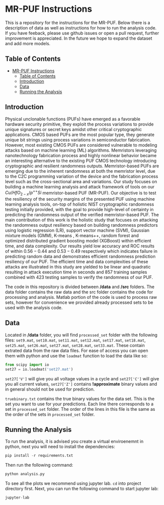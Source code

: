 # MR-PUF Instructions

This is a repository for the instructions for the MR-PUF. Below there is a description of data as well as instructions for how to run the analysis code. If you have feeback, please use github issues or open a pull request, further improvement is appreciated. In the future we hope to expand the dataset and add more models.

## Table of Contents

- [MR-PUF Instructions](#mr-puf-instructions)
  - [Table of Contents](#table-of-contents)
  - [Introduction](#introduction)
  - [Data](#data)
  - [Running the Analysis](#running-the-analysis)

## Introduction

Physical unclonable functions (PUFs) have emerged as a favorable hardware security primitive, they exploit the process variations to provide unique signatures or secret keys amidst other critical cryptographic applications. CMOS based PUFs are the most popular type, they generate unique bit strings using process variations in semiconductor fabrication. However, most existing CMOS PUFs are considered vulnerable to modeling attacks based on machine learning (ML) algorithms. Memristors leveraging nanotechnology fabrication process and highly nonlinear behavior became an interesting alternative to the existing PUF CMOS technology introducing cryptographic and resilient randomness outputs. Memristor-based PUFs are emerging due to the inherent randomness at both the memristor level, due to the C2C programming variation of the device and the fabrication process level such as the cross-sectional area and variations. Our study focuses on building a machine learning analysis and attack framework of tools on our $Cu/HfO_{2-x}/p^{++}Si$  memristor-based PUF (MR-PUF). Our objective is  to test the resiliency of the security margins of the presented PUF using machine learning analysis tools, on-top of holistic NIST cryptographic randomness testing initially provided, with the goal to provide high-level of certainty in predicting the randomness output of the verified memristor-based PUF.  The main contribution of this work is the holistic study that focuses on attacking the randomness output resiliency based on building randomness predictors using logistic regression (LR), support vector machine (SVM), Gaussian mixture models (GMM), K-means , K-means++, random forest and optimized distributed gradient boosting model (XGBoost) within efficient time, and data complexity. Our results yield low accuracy and ROC results of within $0.56-0.44$ and $0.53-0.49$ respectively which indicates failure in predicting random data and demonstrates efficient randomness prediction resiliency of our PUF. The efficient time and data complexities of these attacks are illustrated in this study are yielded to be linear and quadratic resulting in attack execution time in seconds and 857 training samples combined with 423 testing samples to verify the randomness of our PUF.

The code in this repository is divided between **/data** and **/src** folders. The data folder contains the raw data and the src folder contains the code for processing and analysis.
Matlab portion of the code is used to process raw sets, however for convenience we provided already processed sets to be used with the analysis code.

## Data

Located in **/data** folder, you will find `processed_set` folder with the following files: `set9.mat`, `set10.mat`, `set11.mat`, `set12.mat`, `set17.mat`, `set18.mat`, `set25.mat`, `set26.mat`, `set27.mat`, `set28.mat`,  `set33.mat`. These contain extrated data from the raw data files. For ease of access you can open them with python and use the `loadmat` function to load the data like so:

```python
from scipy import io
set27 = io.loadmat('set27.mat')
```

`set27['V']` will give you all voltage values in a cycle and `set27['C']` will give you all current values, `set27['Z']` contains **!approximate** binary values and in general should not be used for prediction.

`truebinary.txt` contains the true binary values for the data set. This is the set you want to use for your predictions. Each line there corresponds to a set in `processed_set` folder. The order of the lines in this file is the same as the order of the sets in `processed_set` folder.

## Running the Analysis

To run the analysis, it is advised you create a virtual enviroenemnt in python, next you will need to install the dependencies:

```python
pip install -r requirements.txt
```

Then run the following command:

```python
python analysis.py
```

To see all the plots we recommend using jupyter lab. `cd` into project directory first.  Next, you can run the following command to start jupyter lab:

```python
jupyter-lab
```
